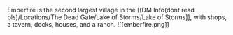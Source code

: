 Emberfire is the second largest village in the [[DM Info(dont read pls)/Locations/The Dead Gate/Lake of Storms/Lake of Storms]], with shops, a tavern, docks, houses, and a ranch.
![[emberfire.png]]